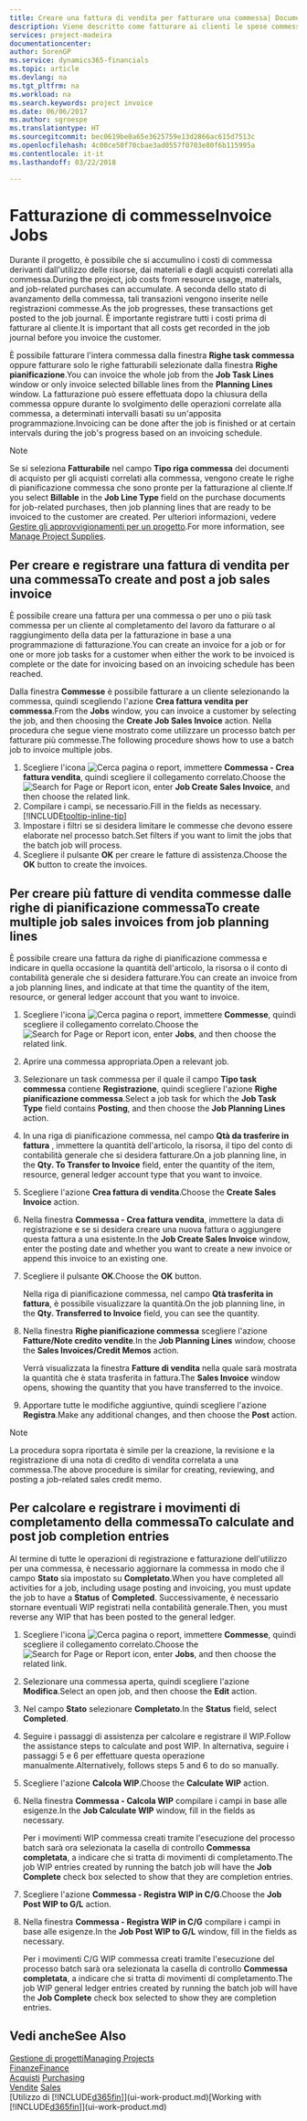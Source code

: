 ```yaml
---
title: Creare una fattura di vendita per fatturare una commessa| Documenti Microsoft
description: Viene descritto come fatturare ai clienti le spese commessa durante lo svolgimento di un progetto.
services: project-madeira
documentationcenter: 
author: SorenGP
ms.service: dynamics365-financials
ms.topic: article
ms.devlang: na
ms.tgt_pltfrm: na
ms.workload: na
ms.search.keywords: project invoice
ms.date: 06/06/2017
ms.author: sgroespe
ms.translationtype: HT
ms.sourcegitcommit: bec0619be0a65e3625759e13d2866ac615d7513c
ms.openlocfilehash: 4c00ce50f70cbae3ad0557f0703e80f6b115995a
ms.contentlocale: it-it
ms.lasthandoff: 03/22/2018

---
```

# <a name="invoice-jobs"></a><span data-ttu-id="ffce8-103">Fatturazione di commesse</span><span class="sxs-lookup"><span data-stu-id="ffce8-103">Invoice Jobs</span></span>
<span data-ttu-id="ffce8-104">Durante il progetto, è possibile che si accumulino i costi di commessa derivanti dall'utilizzo delle risorse, dai materiali e dagli acquisti correlati alla commessa.</span><span class="sxs-lookup"><span data-stu-id="ffce8-104">During the project, job costs from resource usage, materials, and job-related purchases can accumulate.</span></span> <span data-ttu-id="ffce8-105">A seconda dello stato di avanzamento della commessa, tali transazioni vengono inserite nelle registrazioni commesse.</span><span class="sxs-lookup"><span data-stu-id="ffce8-105">As the job progresses, these transactions get posted to the job journal.</span></span> <span data-ttu-id="ffce8-106">È importante registrare tutti i costi prima di fatturare al cliente.</span><span class="sxs-lookup"><span data-stu-id="ffce8-106">It is important that all costs get recorded in the job journal before you invoice the customer.</span></span>

<span data-ttu-id="ffce8-107">È possibile fatturare l'intera commessa dalla finestra **Righe task commessa** oppure fatturare solo le righe fatturabili selezionate dalla finestra **Righe pianificazione**.</span><span class="sxs-lookup"><span data-stu-id="ffce8-107">You can invoice the whole job from the **Job Task Lines** window or only invoice selected billable lines from the **Planning Lines** window.</span></span> <span data-ttu-id="ffce8-108">La fatturazione può essere effettuata dopo la chiusura della commessa oppure durante lo svolgimento delle operazioni correlate alla commessa, a determinati intervalli basati su un'apposita programmazione.</span><span class="sxs-lookup"><span data-stu-id="ffce8-108">Invoicing can be done after the job is finished or at certain intervals during the job's progress based on an invoicing schedule.</span></span>

> [!NOTE]  
>   <span data-ttu-id="ffce8-109">Se si seleziona **Fatturabile** nel campo **Tipo riga commessa** dei documenti di acquisto per gli acquisti correlati alla commessa, vengono create le righe di pianificazione commessa che sono pronte per la fatturazione al cliente.</span><span class="sxs-lookup"><span data-stu-id="ffce8-109">If you select **Billable** in the **Job Line Type** field on the purchase documents for job-related purchases, then job planning lines that are ready to be invoiced to the customer are created.</span></span> <span data-ttu-id="ffce8-110">Per ulteriori informazioni, vedere [Gestire gli approvvigionamenti per un progetto](projects-how-manage-project-supplies.md).</span><span class="sxs-lookup"><span data-stu-id="ffce8-110">For more information, see [Manage Project Supplies](projects-how-manage-project-supplies.md).</span></span>

## <a name="to-create-and-post-a-job-sales-invoice"></a><span data-ttu-id="ffce8-111">Per creare e registrare una fattura di vendita per una commessa</span><span class="sxs-lookup"><span data-stu-id="ffce8-111">To create and post a job sales invoice</span></span>
<span data-ttu-id="ffce8-112">È possibile creare una fattura per una commessa o per uno o più task commessa per un cliente al completamento del lavoro da fatturare o al raggiungimento della data per la fatturazione in base a una programmazione di fatturazione.</span><span class="sxs-lookup"><span data-stu-id="ffce8-112">You can create an invoice for a job or for one or more job tasks for a customer when either the work to be invoiced is complete or the date for invoicing based on an invoicing schedule has been reached.</span></span>

<span data-ttu-id="ffce8-113">Dalla finestra **Commesse** è possibile fatturare a un cliente selezionando la commessa, quindi scegliendo l'azione **Crea fattura vendita per commessa**.</span><span class="sxs-lookup"><span data-stu-id="ffce8-113">From the **Jobs** window, you can invoice a customer by selecting the job, and then choosing the **Create Job Sales Invoice** action.</span></span> <span data-ttu-id="ffce8-114">Nella procedura che segue viene mostrato come utilizzare un processo batch per fatturare più commesse.</span><span class="sxs-lookup"><span data-stu-id="ffce8-114">The following procedure shows how to use a batch job to invoice multiple jobs.</span></span>  

1. <span data-ttu-id="ffce8-115">Scegliere l'icona ![Cerca pagina o report](media/ui-search/search_small.png "icona Cerca pagina o report"), immettere **Commessa - Crea fattura vendita**, quindi scegliere il collegamento correlato.</span><span class="sxs-lookup"><span data-stu-id="ffce8-115">Choose the ![Search for Page or Report](media/ui-search/search_small.png "Search for Page or Report icon") icon, enter **Job Create Sales Invoice**, and then choose the related link.</span></span>  
2. <span data-ttu-id="ffce8-116">Compilare i campi, se necessario.</span><span class="sxs-lookup"><span data-stu-id="ffce8-116">Fill in the fields as necessary.</span></span> [!INCLUDE[tooltip-inline-tip](includes/tooltip-inline-tip_md.md)]
3. <span data-ttu-id="ffce8-117">Impostare i filtri se si desidera limitare le commesse che devono essere elaborate nel processo batch.</span><span class="sxs-lookup"><span data-stu-id="ffce8-117">Set filters if you want to limit the jobs that the batch job will process.</span></span>
4. <span data-ttu-id="ffce8-118">Scegliere il pulsante **OK** per creare le fatture di assistenza.</span><span class="sxs-lookup"><span data-stu-id="ffce8-118">Choose the **OK** button to create the invoices.</span></span>  

## <a name="to-create-multiple-job-sales-invoices-from-job-planning-lines"></a><span data-ttu-id="ffce8-119">Per creare più fatture di vendita commesse dalle righe di pianificazione commessa</span><span class="sxs-lookup"><span data-stu-id="ffce8-119">To create multiple job sales invoices from job planning lines</span></span>
<span data-ttu-id="ffce8-120">È possibile creare una fattura da righe di pianificazione commessa e indicare in quella occasione la quantità dell'articolo, la risorsa o il conto di contabilità generale che si desidera fatturare.</span><span class="sxs-lookup"><span data-stu-id="ffce8-120">You can create an invoice from a job planning lines, and indicate at that time the quantity of the item, resource, or general ledger account that you want to invoice.</span></span>

1. <span data-ttu-id="ffce8-121">Scegliere l'icona ![Cerca pagina o report](media/ui-search/search_small.png "icona Cerca pagina o report"), immettere **Commesse**, quindi scegliere il collegamento correlato.</span><span class="sxs-lookup"><span data-stu-id="ffce8-121">Choose the ![Search for Page or Report](media/ui-search/search_small.png "Search for Page or Report icon") icon, enter **Jobs**, and then choose the related link.</span></span>
2. <span data-ttu-id="ffce8-122">Aprire una commessa appropriata.</span><span class="sxs-lookup"><span data-stu-id="ffce8-122">Open a relevant job.</span></span>
3. <span data-ttu-id="ffce8-123">Selezionare un task commessa per il quale il campo **Tipo task commessa** contiene **Registrazione**, quindi scegliere l'azione **Righe pianificazione commessa**.</span><span class="sxs-lookup"><span data-stu-id="ffce8-123">Select a job task for which the **Job Task Type** field contains **Posting**, and then choose the **Job Planning Lines** action.</span></span>  
4. <span data-ttu-id="ffce8-124">In una riga di pianificazione commessa, nel campo **Qtà da trasferire in fattura** , immettere la quantità dell'articolo, la risorsa, il tipo del conto di contabilità generale che si desidera fatturare.</span><span class="sxs-lookup"><span data-stu-id="ffce8-124">On a job planning line, in the **Qty. To Transfer to Invoice** field, enter the quantity of the item, resource, general ledger account type that you want to invoice.</span></span>  
5. <span data-ttu-id="ffce8-125">Scegliere l'azione **Crea fattura di vendita**.</span><span class="sxs-lookup"><span data-stu-id="ffce8-125">Choose the **Create Sales Invoice** action.</span></span>
6. <span data-ttu-id="ffce8-126">Nella finestra **Commessa - Crea fattura vendita**, immettere la data di registrazione e se si desidera creare una nuova fattura o aggiungere questa fattura a una esistente.</span><span class="sxs-lookup"><span data-stu-id="ffce8-126">In the **Job Create Sales Invoice** window, enter the posting date and whether you want to create a new invoice or append this invoice to an existing one.</span></span>
7. <span data-ttu-id="ffce8-127">Scegliere il pulsante **OK**.</span><span class="sxs-lookup"><span data-stu-id="ffce8-127">Choose the **OK** button.</span></span>  

    <span data-ttu-id="ffce8-128">Nella riga di pianificazione commessa, nel campo **Qtà trasferita in fattura**, è possibile visualizzare la quantità.</span><span class="sxs-lookup"><span data-stu-id="ffce8-128">On the job planning line, in the **Qty. Transferred to Invoice** field, you can see the quantity.</span></span>
8. <span data-ttu-id="ffce8-129">Nella finestra **Righe pianificazione commessa** scegliere l'azione **Fatture/Note credito vendite**.</span><span class="sxs-lookup"><span data-stu-id="ffce8-129">In the **Job Planning Lines** window, choose the **Sales Invoices/Credit Memos** action.</span></span>

    <span data-ttu-id="ffce8-130">Verrà visualizzata la finestra **Fatture di vendita** nella quale sarà mostrata la quantità che è stata trasferita in fattura.</span><span class="sxs-lookup"><span data-stu-id="ffce8-130">The **Sales Invoice** window opens, showing the quantity that you have transferred to the invoice.</span></span>  
9. <span data-ttu-id="ffce8-131">Apportare tutte le modifiche aggiuntive, quindi scegliere l'azione **Registra**.</span><span class="sxs-lookup"><span data-stu-id="ffce8-131">Make any additional changes, and then choose the **Post** action.</span></span>

> [!NOTE]  
>   <span data-ttu-id="ffce8-132">La procedura sopra riportata è simile per la creazione, la revisione e la registrazione di una nota di credito di vendita correlata a una commessa.</span><span class="sxs-lookup"><span data-stu-id="ffce8-132">The above procedure is similar for creating, reviewing, and posting a job-related sales credit memo.</span></span>

## <a name="to-calculate-and-post-job-completion-entries"></a><span data-ttu-id="ffce8-133">Per calcolare e registrare i movimenti di completamento della commessa</span><span class="sxs-lookup"><span data-stu-id="ffce8-133">To calculate and post job completion entries</span></span>
<span data-ttu-id="ffce8-134">Al termine di tutte le operazioni di registrazione e fatturazione dell'utilizzo per una commessa, è necessario aggiornare la commessa in modo che il campo **Stato** sia impostato su **Completato**.</span><span class="sxs-lookup"><span data-stu-id="ffce8-134">When you have completed all activities for a job, including usage posting and invoicing, you must update the job to have a **Status** of **Completed**.</span></span> <span data-ttu-id="ffce8-135">Successivamente, è necessario stornare eventuali WIP registrati nella contabilità generale.</span><span class="sxs-lookup"><span data-stu-id="ffce8-135">Then, you must reverse any WIP that has been posted to the general ledger.</span></span>

1. <span data-ttu-id="ffce8-136">Scegliere l'icona ![Cerca pagina o report](media/ui-search/search_small.png "icona Cerca pagina o report"), immettere **Commesse**, quindi scegliere il collegamento correlato.</span><span class="sxs-lookup"><span data-stu-id="ffce8-136">Choose the ![Search for Page or Report](media/ui-search/search_small.png "Search for Page or Report icon") icon, enter **Jobs**, and then choose the related link.</span></span>  
2. <span data-ttu-id="ffce8-137">Selezionare una commessa aperta, quindi scegliere l'azione **Modifica**.</span><span class="sxs-lookup"><span data-stu-id="ffce8-137">Select an open job, and then choose the **Edit** action.</span></span>
3. <span data-ttu-id="ffce8-138">Nel campo **Stato** selezionare **Completato**.</span><span class="sxs-lookup"><span data-stu-id="ffce8-138">In the **Status** field, select **Completed**.</span></span>
4. <span data-ttu-id="ffce8-139">Seguire i passaggi di assistenza per calcolare e registrare il WIP.</span><span class="sxs-lookup"><span data-stu-id="ffce8-139">Follow the assistance steps to calculate and post WIP.</span></span> <span data-ttu-id="ffce8-140">In alternativa, seguire i passaggi 5 e 6 per effettuare questa operazione manualmente.</span><span class="sxs-lookup"><span data-stu-id="ffce8-140">Alternatively, follows steps 5 and 6 to do so manually.</span></span>  
5. <span data-ttu-id="ffce8-141">Scegliere l'azione **Calcola WIP**.</span><span class="sxs-lookup"><span data-stu-id="ffce8-141">Choose the **Calculate WIP** action.</span></span>
6. <span data-ttu-id="ffce8-142">Nella finestra **Commessa - Calcola WIP** compilare i campi in base alle esigenze.</span><span class="sxs-lookup"><span data-stu-id="ffce8-142">In the **Job Calculate WIP** window, fill in the fields as necessary.</span></span>  

     <span data-ttu-id="ffce8-143">Per i movimenti WIP commessa creati tramite l'esecuzione del processo batch sarà ora selezionata la casella di controllo **Commessa completata**, a indicare che si tratta di movimenti di completamento.</span><span class="sxs-lookup"><span data-stu-id="ffce8-143">The job WIP entries created by running the batch job will have the **Job Complete** check box selected to show that they are completion entries.</span></span>  
7. <span data-ttu-id="ffce8-144">Scegliere l'azione **Commessa - Registra WIP in C/G**.</span><span class="sxs-lookup"><span data-stu-id="ffce8-144">Choose the **Job Post WIP to G/L** action.</span></span>
8. <span data-ttu-id="ffce8-145">Nella finestra **Commessa - Registra WIP in C/G** compilare i campi in base alle esigenze.</span><span class="sxs-lookup"><span data-stu-id="ffce8-145">In the **Job Post WIP to G/L** window, fill in the fields as necessary.</span></span>  

     <span data-ttu-id="ffce8-146">Per i movimenti C/G WIP commessa creati tramite l'esecuzione del processo batch sarà ora selezionata la casella di controllo **Commessa completata**, a indicare che si tratta di movimenti di completamento.</span><span class="sxs-lookup"><span data-stu-id="ffce8-146">The job WIP general ledger entries created by running the batch job will have the **Job Complete** check box selected to show they are completion entries.</span></span>

## <a name="see-also"></a><span data-ttu-id="ffce8-147">Vedi anche</span><span class="sxs-lookup"><span data-stu-id="ffce8-147">See Also</span></span>
[<span data-ttu-id="ffce8-148">Gestione di progetti</span><span class="sxs-lookup"><span data-stu-id="ffce8-148">Managing Projects</span></span>](projects-manage-projects.md)  
[<span data-ttu-id="ffce8-149">Finanze</span><span class="sxs-lookup"><span data-stu-id="ffce8-149">Finance</span></span>](finance.md)  
<span data-ttu-id="ffce8-150">[Acquisti](purchasing-manage-purchasing.md)       </span><span class="sxs-lookup"><span data-stu-id="ffce8-150">[Purchasing](purchasing-manage-purchasing.md)       </span></span>  
<span data-ttu-id="ffce8-151">[Vendite](sales-manage-sales.md)    </span><span class="sxs-lookup"><span data-stu-id="ffce8-151">[Sales](sales-manage-sales.md)    </span></span>  
<span data-ttu-id="ffce8-152">[Utilizzo di [!INCLUDE[d365fin](includes/d365fin_md.md)]](ui-work-product.md)</span><span class="sxs-lookup"><span data-stu-id="ffce8-152">[Working with [!INCLUDE[d365fin](includes/d365fin_md.md)]](ui-work-product.md)</span></span>  

